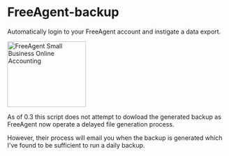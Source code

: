 FreeAgent-backup
================

Automatically login to your FreeAgent account and instigate a data export.

<a href="http://fre.ag/3eon5tcf" title="Small Business Online Accounting"><img src="http://www.freeagent.com/images/fac_promo_light.png" width="180" height="150" alt="FreeAgent Small Business Online Accounting" /></a>

As of 0.3 this script does not attempt to dowload the generated backup as FreeAgent now operate a delayed file generation process.

However, their process will email you when the backup is generated which I've found to be sufficient to run a daily backup.
